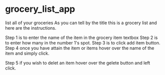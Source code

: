 # grocery_list_app
list all of your groceries
As you can tell by the title this is a grocery list and here are the instructions. 

Step 1 is to enter the name of the item in the grocery item textbox
Step 2 is to enter how many in the number 1's spot.
Step 3 is to click add item button.
Step 4 once you have attain the item or items hover over the name of the item and simply click.

Step 5 if you wish to delet an item hover over the gelete button and left click.